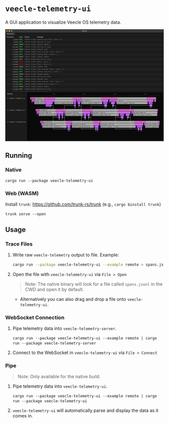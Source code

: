 # `veecle-telemetry-ui`

A GUI application to visualize Veecle OS telemetry data.

![](/veecle-telemetry-ui/screenshot.jpg)

## Running

### Native

```shell
cargo run --package veecle-telemetry-ui
```

### Web (WASM)

Install `trunk`: https://github.com/trunk-rs/trunk
(e.g., `cargo binstall trunk`)

```shell
trunk serve --open
```

## Usage

### Trace Files

1. Write raw `veecle-telemetry` output to file. Example:
    ```sh
    cargo run --package veecle-telemetry-ui --example remote > spans.jsonl
    ```
2. Open the file with `veecle-telemetry-ui` via `File > Open`
   > Note: The native binary will look for a file called `spans.jsonl` in the CWD and open it by default.
   - Alternatively you can also drag and drop a file onto `veecle-telemetry-ui`.

### WebSocket Connection

1. Pipe telemetry data into `veecle-telemetry-server`.
    ```shell
    cargo run --package veecle-telemetry-ui --example remote | cargo run --package veecle-telemetry-server
    ```
2. Connect to the WebSocket in `veecle-telemetry-ui` via `File > Connect`

### Pipe

> Note: Only available for the native build.

1. Pipe telemetry data into `veecle-telemetry-ui`.
    ```shell
    cargo run --package veecle-telemetry-ui --example remote | cargo run --package veecle-telemetry-ui
    ```
2. `veecle-telemetry-ui` will automatically parse and display the data as it comes in.
